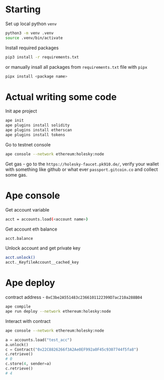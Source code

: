 # Starting
Set up local python `venv`
```bash
python3 -m venv .venv
source .venv/bin/activate
```

Install required packages
```bash
pip3 install -r requirements.txt
```
or manually insall all packages from `requirements.txt` file with `pipx`
```bash
pipx install <package name>
```

# Actual writing some code
Init ape project
```bash
ape init
ape plugins install solidity
ape plugins install etherscan
ape plugins install tokens
```

Go to testnet console
```bash
ape console --network ethereum:holesky:node
```
Get gas - go to the `https://holesky-faucet.pk910.de/`, verify your wallet with something like github or what ever `passport.gitcoin.co` and collect some gas.

# Ape console
Get account variable
```bash
acct = accounts.load(<account name>)
```
Get account eth balance
```bash
acct.balance
```
Unlock account and get private key
```bash
acct.unlock()
acct._KeyfileAccount__cached_key
```

# Ape deploy
contract address - `0xC3be2A551483c2366101122399D7ac210a288B04`

```bash
ape compile
ape run deploy --network ethereum:holesky:node
```


Interact with contract
```bash
ape console --network ethereum:holesky:node
```
```python
a = accounts.load("test_acc")
a.unlock()
c = Contract("0x22C8826266f3A2Ae0EF992a0F45c9307744f5fa8")
c.retrieve()
# 0
c.store(4, sender=a)
c.retrieve()
# 4
```
